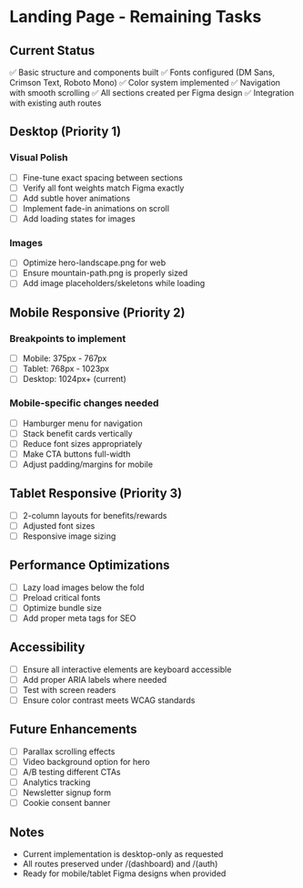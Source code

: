 # Landing Page - Remaining Tasks

## Current Status
✅ Basic structure and components built
✅ Fonts configured (DM Sans, Crimson Text, Roboto Mono)
✅ Color system implemented
✅ Navigation with smooth scrolling
✅ All sections created per Figma design
✅ Integration with existing auth routes

## Desktop (Priority 1)
### Visual Polish
- [ ] Fine-tune exact spacing between sections
- [ ] Verify all font weights match Figma exactly
- [ ] Add subtle hover animations
- [ ] Implement fade-in animations on scroll
- [ ] Add loading states for images

### Images
- [ ] Optimize hero-landscape.png for web
- [ ] Ensure mountain-path.png is properly sized
- [ ] Add image placeholders/skeletons while loading

## Mobile Responsive (Priority 2)
### Breakpoints to implement
- [ ] Mobile: 375px - 767px
- [ ] Tablet: 768px - 1023px
- [ ] Desktop: 1024px+ (current)

### Mobile-specific changes needed
- [ ] Hamburger menu for navigation
- [ ] Stack benefit cards vertically
- [ ] Reduce font sizes appropriately
- [ ] Make CTA buttons full-width
- [ ] Adjust padding/margins for mobile

## Tablet Responsive (Priority 3)
- [ ] 2-column layouts for benefits/rewards
- [ ] Adjusted font sizes
- [ ] Responsive image sizing

## Performance Optimizations
- [ ] Lazy load images below the fold
- [ ] Preload critical fonts
- [ ] Optimize bundle size
- [ ] Add proper meta tags for SEO

## Accessibility
- [ ] Ensure all interactive elements are keyboard accessible
- [ ] Add proper ARIA labels where needed
- [ ] Test with screen readers
- [ ] Ensure color contrast meets WCAG standards

## Future Enhancements
- [ ] Parallax scrolling effects
- [ ] Video background option for hero
- [ ] A/B testing different CTAs
- [ ] Analytics tracking
- [ ] Newsletter signup form
- [ ] Cookie consent banner

## Notes
- Current implementation is desktop-only as requested
- All routes preserved under /(dashboard) and /(auth)
- Ready for mobile/tablet Figma designs when provided
